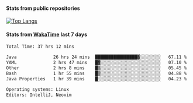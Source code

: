 #### Stats from public repositories

[![Top Langs](https://github-readme-stats.vercel.app/api/top-langs/?username=hyoghurt&layout=compact&exclude_repo=multiserver,docker_compose&langs_count=6)](https://github.com/anuraghazra/github-readme-stats)

#### Stats from [WakaTime](https://wakatime.com/@hyoghurt) last 7 days
<!--START_SECTION:waka-->

```txt
Total Time: 37 hrs 12 mins

Java              26 hrs 24 mins  ████████████████▓░░░░░░░░   67.11 %
YAML              2 hrs 47 mins   █▓░░░░░░░░░░░░░░░░░░░░░░░   07.10 %
Other             2 hrs 8 mins    █▒░░░░░░░░░░░░░░░░░░░░░░░   05.45 %
Bash              1 hr 55 mins    █▒░░░░░░░░░░░░░░░░░░░░░░░   04.88 %
Java Properties   1 hr 39 mins    █░░░░░░░░░░░░░░░░░░░░░░░░   04.23 %

Operating systems: Linux
Editors: IntelliJ, Neovim
```

<!--END_SECTION:waka-->
